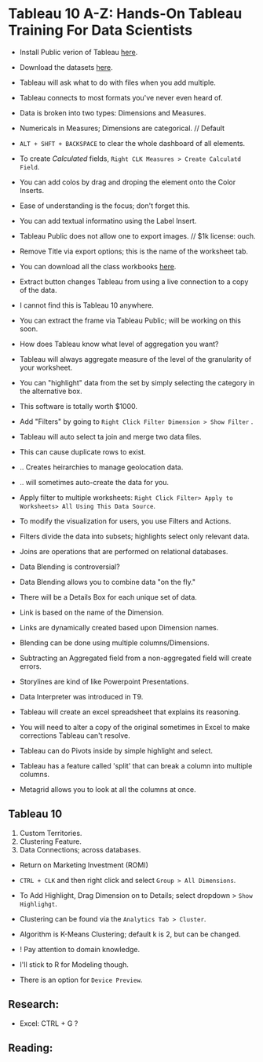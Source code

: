 # Tableau 10 A-Z: Hands-On Tableau Training For Data Scientists

- Install Public verion of Tableau [here](www.public.tableau.com).
- Download the datasets [here](https://www.superdatascience.com/tableau/).

- Tableau will ask what to do with files when you add multiple.
- Tableau connects to most formats you've never even heard of.
- Data is broken into two types: Dimensions and Measures.
- Numericals in Measures; Dimensions are categorical. // Default
- `ALT + SHFT + BACKSPACE` to clear the whole dashboard of all elements.
- To create *Calculated* fields, `Right CLK Measures > Create Calculatd Field`.

- You can add colos by drag and droping the element onto the Color Inserts.
- Ease of understanding is the focus; don't forget this.
- You can add textual informatino using the Label Insert.

- Tableau Public does not allow one to export images. // $1k license: ouch.
- Remove Title via export options; this is the name of the worksheet tab.

- You can download all the class workbooks [here](https://public.tableau.com/profile/kirill.eremenko).

- Extract button changes Tableau from using a live connection to a copy of the data.
- I cannot find this is Tableau 10 anywhere.

- You can extract the frame via Tableau Public; will be working on this soon.
- How does Tableau know what level of aggregation you want?
- Tableau will always aggregate measure of the level of the granularity of your worksheet.
- You can "highlight" data from the set by simply selecting the category in the alternative box.
- This software is totally worth $1000.
- Add "Filters" by going to `Right Click Filter Dimension > Show Filter` .

- Tableau will auto select ta join and merge two data files.
- This can cause duplicate rows to exist.
- .. Creates heirarchies to manage geolocation data.
- .. will sometimes auto-create the data for you.
- Apply filter to multiple worksheets: `Right Click Filter> Apply to Worksheets> All Using This Data Source`.

- To modify the visualization for users, you use Filters and Actions.
- Filters divide the data into subsets; highlights select only relevant data.

- Joins are operations that are performed on relational databases.
- Data Blending is controversial?
- Data Blending allows you to combine data "on the fly."
- There will be a Details Box for each unique set of data.
- Link is based on the name of the Dimension.
- Links are dynamically created based upon Dimension names.
- Blending can be done using multiple columns/Dimensions.
- Subtracting an Aggregated field from a non-aggregated field will create errors.
- Storylines are kind of like Powerpoint Presentations.

- Data Interpreter was introduced in T9.
- Tableau will create an excel spreadsheet that explains its reasoning.
- You will need to alter a copy of the original sometimes in Excel to make corrections Tableau can't resolve.
- Tableau can do Pivots inside by simple highlight and select.
- Tableau has a feature called 'split' that can break a column into multiple columns.
- Metagrid allows you to look at all the columns at once.

## Tableau 10
1. Custom Territories.
2. Clustering Feature.
3. Data Connections; across databases.

- Return on Marketing Investment (ROMI)
- `CTRL + CLK` and then right click and select `Group > All Dimensions`.
- To Add Highlight, Drag Dimension on to Details; select dropdown > `Show Highlighgt`.
- Clustering can be found via the `Analytics Tab > Cluster`.
- Algorithm is K-Means Clustering; default k is 2, but can be changed.

- ! Pay attention to domain knowledge.
- I'll stick to R for Modeling though.
- There is an option for `Device Preview`.

## Research:
- Excel: CTRL + G ?

## Reading:
